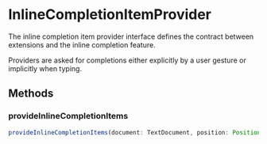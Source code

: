# InlineCompletionItemProvider

The inline completion item provider interface defines the contract between extensions and the inline completion feature.

Providers are asked for completions either explicitly by a user gesture or implicitly when typing.

## Methods

### provideInlineCompletionItems

```typescript
provideInlineCompletionItems(document: TextDocument, position: Position, context: InlineCompletionContext, token: CancellationToken): ProviderResult<InlineCompletionList | InlineCompletionItem[]>
```

